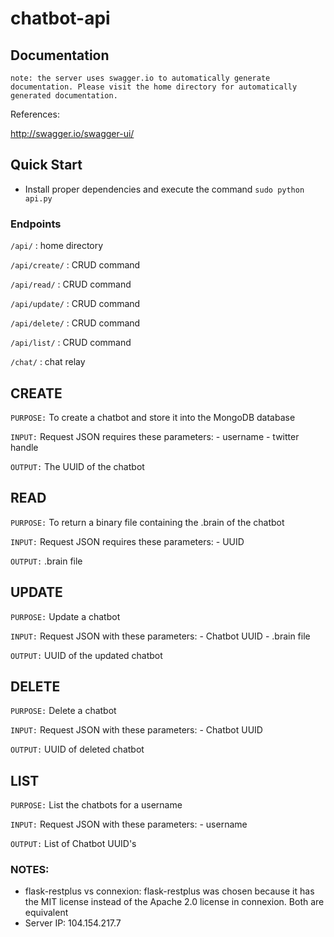 # chatbot-api
## Documentation
`note: the server uses swagger.io to automatically generate documentation. Please
visit the home directory for automatically generated documentation.`

References: 

http://swagger.io/swagger-ui/

## Quick Start
* Install proper dependencies and execute the command `sudo python api.py`

### Endpoints
`/api/` : home directory

`/api/create/` : CRUD command

`/api/read/` : CRUD command

`/api/update/` : CRUD command

`/api/delete/` : CRUD command

`/api/list/` : CRUD command

`/chat/` : chat relay

## CREATE
`PURPOSE:` To create a chatbot and store it into the MongoDB database

`INPUT:` Request JSON requires these parameters:
    - username
    - twitter handle
    
`OUTPUT:` The UUID of the chatbot
## READ
`PURPOSE:` To return a binary file containing the .brain of the chatbot

`INPUT:` Request JSON requires these parameters:
    - UUID
    
`OUTPUT:` .brain file
## UPDATE
`PURPOSE:` Update a chatbot

`INPUT:` Request JSON with these parameters:
    - Chatbot UUID
    - .brain file
    
`OUTPUT:` UUID of the updated chatbot
## DELETE
`PURPOSE:` Delete a chatbot

`INPUT:` Request JSON with these parameters:
    - Chatbot UUID
    
`OUTPUT:` UUID of deleted chatbot
## LIST
`PURPOSE:` List the chatbots for a username

`INPUT:` Request JSON with these parameters:
    - username
    
`OUTPUT:` List of Chatbot UUID's

### NOTES:
- flask-restplus vs connexion: flask-restplus was chosen because it has the MIT
license instead of the Apache 2.0 license in connexion. Both are equivalent
- Server IP: 104.154.217.7